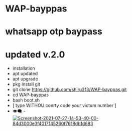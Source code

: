 # WAP-bayppas
# whatsapp otp baypass
# updated v.2.0
- installation
- apt updated
- apt upgrade
- pkg install git
- git clone https://github.com/shiru313/WAP-bayppas.git
- cd WAP-bayppas
- bash boot.sh
- [ type WITHOU conrty code your victum number ]
- 👁️‍🗨️
-<a href="https://ibb.co/kQS9TZf"><img src="https://i.ibb.co/HnHxyZs/Screenshot-2021-07-27-14-53-40-00-84d3000e3f4017145260f7618db1d683.jpg" alt="Screenshot-2021-07-27-14-53-40-00-84d3000e3f4017145260f7618db1d683" border="0"></a>
